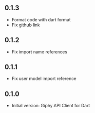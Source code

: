 ## 0.1.3

- Format code with dart format
- Fix github link

## 0.1.2

- Fix import name references

## 0.1.1

- Fix user model import reference

## 0.1.0

- Initial version: Giphy API Client for Dart
